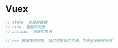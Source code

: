 # Vuex

```javascript
// state  容器的数据
// view  容器的视图
// actions  容器的方法

// ==> 数据操作视图，通过视图调用方法，方法里面修改状态
```

